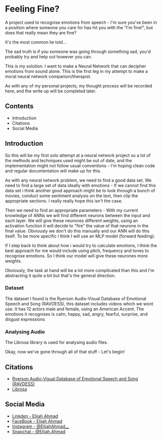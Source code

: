 # Feeling Fine?
A project used to recognise emotions from speech - I'm sure you've been in a position where 
someone you care for has hit you with the "I'm fine!", but does that really mean they are fine?

It's the most common lie told...  

The sad truth is if you someone was going through something sad, you'd probably 
try and help out however you can. 

This is my solution. I want to make a Neural Network that can decipher emotions from sound alone.
This is the first leg in my attempt to make a moral neural network companion/therapist. 

As with any of my personal projects, my thought process will be recorded here, and the write up will be 
completed later. 

## Contents 
* Introduction 
* Citations
* Social Media

## Introduction 
So this will be my first solo attempt at a neural network project so a lot of the methods and techniques 
used might be out of date, and the implementation might not follow usual conventions - I'm hoping clean code and 
regular documentation will make up for this. 

As with any neural network problem, we need to find a good data set. We need to find a large set of data 
ideally with emotions - If we cannot find this data set i think another good approach might be to 
look through a bunch of movies, conduct some sentiment analysis on the text, then clip the appropriate sections.
I really really hope this isn't the case. 

Then we need to find an appropriate parameters - With my current knowledge of ANNs we will find different neurons between 
the input and each layer. We will give these neurones different weights, using an activation function it will decide to 
"fire" the value of that neurone in the final value. Obviously we don't do this manually and our ANN will do this itself. 
To be more specific I think I will use an MLP model (forward feeding). 

If I step back to think about how i would try to calculate emotions, I think the best approach for me would include using 
pitch, frequency and tones to recognise emotions. So I think our model will give these neurones more weights. 

Obviously, the task at hand will be a lot more complicated than this and I'm abstracting it quite a bit but that's the 
general direction.

### Dataset 
The dataset I found is the Ryerson Audio-Visual Database of Emotional Speech and Song (RAVDESS), this dataset includes 
videos which we wont use. It has 12 actors male and female, using an American Accent. The emotions it recognises is calm, 
happy, sad, angry, fearful, surprise, and disgust expressions

### Analysing Audio
The Librosa library is used for analysing audio files. 


Okay, now we've gone through all of that stuff - 
Let's begin!


## Citations 
- [Ryerson Audio-Visual Database of Emotional Speech and Song (RAVDESS)](https://zenodo.org/record/1188976)
- [Librosa](https://doi.org/10.5281/zenodo.591533)


## Social Media 
- [Linkden - Elijah Ahmad](https://www.linkedin.com/in/elijah-ahmad-658a2b199/)
- [FaceBook - Elijah Ahmad](https://www.facebook.com/elijah.ahmad.71)
- [Instagram - @ElijahAhmad__](https://www.instagram.com/ElijahAhmad__)
- [Snapchat - @Elijah.Ahmad](https://www.snapchat.com/add/elijah.ahmad)
